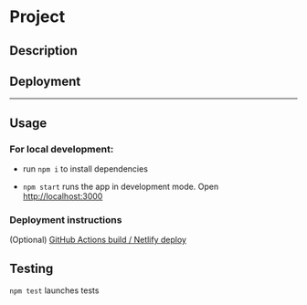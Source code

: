 # Project

## Description


## Deployment

---

## Usage

### For local development:

- run `npm i` to install dependencies

- `npm start` runs the app in development mode.
Open [http://localhost:3000](http://localhost:3000) 

### Deployment instructions

(Optional) [GitHub Actions build / Netlify deploy](https://github.com/stevelab1/netlify-cra-legacy/blob/main/README.md) 
## Testing

`npm test` launches tests

